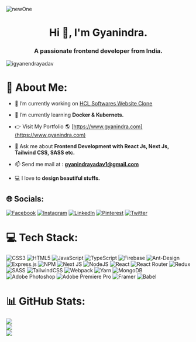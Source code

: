 
![newOne](https://user-images.githubusercontent.com/49138951/236672922-32680a28-246c-4e7d-afbc-feddecdf1f02.gif)



<h1 align="center">Hi 👋, I'm Gyanindra.</h1>
<h3 align="center">A passionate frontend developer from India.</h3>
<p align="left"> <img src="https://komarev.com/ghpvc/?username=igyanendrayadav&label=Profile%20views&color=0e75b6&style=flat" alt="igyanendrayadav" /> </p>

# 💫 About Me:
- 🔭 I’m currently working on [HCL Softwares Website Clone](https://github.com/iGyanendraYadav/HCLSoftware)

- 🌱 I’m currently learning **Docker & Kubernets.**

- 👉 Visit My Portfolio 🌎 [https://www.gyanindra.com](https://www.gyanindra.com)

- 💬 Ask me about **Frontend Development with React Js, Next Js, Tailwind CSS, SASS etc.**

- 📫 Send me mail at : **gyanindrayadav1@gmail.com**

- 💻 I love to **design beautiful stuffs.**



## 🌐 Socials:
[![Facebook](https://img.shields.io/badge/Facebook-%231877F2.svg?logo=Facebook&logoColor=white)](https://facebook.com/iGyanendraYadav) [![Instagram](https://img.shields.io/badge/Instagram-%23E4405F.svg?logo=Instagram&logoColor=white)](https://instagram.com/iGyanendraYadav) [![LinkedIn](https://img.shields.io/badge/LinkedIn-%230077B5.svg?logo=linkedin&logoColor=white)](https://linkedin.com/in/iGyanendraYadav) [![Pinterest](https://img.shields.io/badge/Pinterest-%23E60023.svg?logo=Pinterest&logoColor=white)](https://pinterest.com/iGyanendraYadav) [![Twitter](https://img.shields.io/badge/Twitter-%231DA1F2.svg?logo=Twitter&logoColor=white)](https://twitter.com/iGyanendraYadav) 

# 💻 Tech Stack:
![CSS3](https://img.shields.io/badge/css3-%231572B6.svg?style=for-the-badge&logo=css3&logoColor=white) ![HTML5](https://img.shields.io/badge/html5-%23E34F26.svg?style=for-the-badge&logo=html5&logoColor=white) ![JavaScript](https://img.shields.io/badge/javascript-%23323330.svg?style=for-the-badge&logo=javascript&logoColor=%23F7DF1E) ![TypeScript](https://img.shields.io/badge/typescript-%23007ACC.svg?style=for-the-badge&logo=typescript&logoColor=white) ![Firebase](https://img.shields.io/badge/firebase-%23039BE5.svg?style=for-the-badge&logo=firebase) ![Ant-Design](https://img.shields.io/badge/-AntDesign-%230170FE?style=for-the-badge&logo=ant-design&logoColor=white) ![Express.js](https://img.shields.io/badge/express.js-%23404d59.svg?style=for-the-badge&logo=express&logoColor=%2361DAFB) ![NPM](https://img.shields.io/badge/NPM-%23000000.svg?style=for-the-badge&logo=npm&logoColor=white) ![Next JS](https://img.shields.io/badge/Next-black?style=for-the-badge&logo=next.js&logoColor=white) ![NodeJS](https://img.shields.io/badge/node.js-6DA55F?style=for-the-badge&logo=node.js&logoColor=white) ![React](https://img.shields.io/badge/react-%2320232a.svg?style=for-the-badge&logo=react&logoColor=%2361DAFB) ![React Router](https://img.shields.io/badge/React_Router-CA4245?style=for-the-badge&logo=react-router&logoColor=white) ![Redux](https://img.shields.io/badge/redux-%23593d88.svg?style=for-the-badge&logo=redux&logoColor=white) ![SASS](https://img.shields.io/badge/SASS-hotpink.svg?style=for-the-badge&logo=SASS&logoColor=white) ![TailwindCSS](https://img.shields.io/badge/tailwindcss-%2338B2AC.svg?style=for-the-badge&logo=tailwind-css&logoColor=white) ![Webpack](https://img.shields.io/badge/webpack-%238DD6F9.svg?style=for-the-badge&logo=webpack&logoColor=black) ![Yarn](https://img.shields.io/badge/yarn-%232C8EBB.svg?style=for-the-badge&logo=yarn&logoColor=white) ![MongoDB](https://img.shields.io/badge/MongoDB-%234ea94b.svg?style=for-the-badge&logo=mongodb&logoColor=white) ![Adobe Photoshop](https://img.shields.io/badge/adobephotoshop-%2331A8FF.svg?style=for-the-badge&logo=adobephotoshop&logoColor=white) ![Adobe Premiere Pro](https://img.shields.io/badge/Adobe%20Premiere%20Pro-9999FF.svg?style=for-the-badge&logo=Adobe%20Premiere%20Pro&logoColor=white) ![Framer](https://img.shields.io/badge/Framer-black?style=for-the-badge&logo=framer&logoColor=blue) ![Babel](https://img.shields.io/badge/Babel-F9DC3e?style=for-the-badge&logo=babel&logoColor=black)

# 📊 GitHub Stats:
![](https://github-readme-stats.vercel.app/api?username=iGyanendraYadav&theme=default&hide_border=false&include_all_commits=false&count_private=false)<br/>
![](https://github-readme-streak-stats.herokuapp.com/?user=iGyanendraYadav&theme=default&hide_border=false)<br/>
![](https://github-readme-stats.vercel.app/api/top-langs/?username=iGyanendraYadav&theme=default&hide_border=false&include_all_commits=false&count_private=false&layout=compact)


